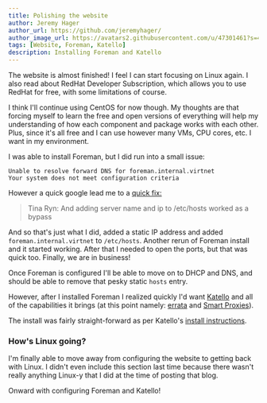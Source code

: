 ```yaml
---
title: Polishing the website
author: Jeremy Hager
author_url: https://github.com/jeremyhager/
author_image_url: https://avatars2.githubusercontent.com/u/47301461?s=460&u=05e044dcce4be18b670f9e2c9bda99c511cd4009&v=4
tags: [Website, Foreman, Katello]
description: Installing Foreman and Katello
---
```


The website is almost finished! I feel I can start focusing on Linux again. I also read about RedHat Developer Subscription, which allows you to use RedHat for free, with some limitations of course.

<!--truncate-->

I think I'll continue using CentOS for now though. My thoughts are that forcing myself to learn the free and open versions of everything will help my understanding of how each component and package works with each other. Plus, since it's all free and I can use however many VMs, CPU cores, etc. I want in my environment.

I was able to install Foreman, but I did run into a small issue:
```
Unable to resolve forward DNS for foreman.internal.virtnet
Your system does not meet configuration criteria
```

However a quick google lead me to a [quick fix:](https://projects.theforeman.org/issues/23754#note-2)
>Tina Ryn: And adding server name and ip to /etc/hosts worked as a bypass

And so that's just what I did, added a static IP address and added `foreman.internal.virtnet` to `/etc/hosts`. Another rerun of Foreman install and it started working. After that I needed to open the ports, but that was quick too. Finally, we are in business!

Once Foreman is configured I'll be able to move on to DHCP and DNS, and should be able to remove that pesky static `hosts` entry.

However, after I installed Foreman I realized quickly I'd want [Katello](https://www.theforeman.org/plugins/katello/) and all of the capabilities it brings (at this point namely: [errata](https://theforeman.org/plugins/katello/3.16/user_guide/errata/index.html) and [Smart Proxies](https://theforeman.org/plugins/katello/3.16/user_guide/smart_proxies/index.html)).

The install was fairly straight-forward as per Katello's [install instructions](https://theforeman.org/plugins/katello/3.16/installation/index.html).

### How's Linux going?

I'm finally able to move away from configuring the website to getting back with Linux. I didn't even include this section last time because there wasn't really anything Linux-y that I did at the time of posting that blog.

Onward with configuring Foreman and Katello!
